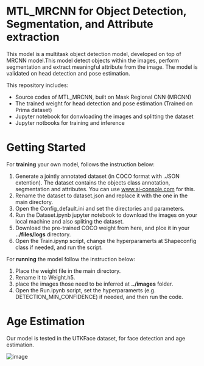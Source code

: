 # MTL_MRCNN for Object Detection, Segmentation, and Attribute extraction
This model is a multitask object detection model, developed on top of MRCNN model.This model detect objects within the images, perform segmentation and extract meaningful attribute from the image. The model is validated on head detection and pose estimation.  

This repository includes:
* Source codes of MTL_MRCNN, built on Mask Regional CNN (MRCNN)
* The trained weight for head detection and pose estimation (Trained on Prima dataset)
* Jupyter notebook for donwloading the images and splitting the dataset
* Jupyter notbooks for training and inference

# Getting Started
For **training** your own model, follows the instruction below:
1. Generate a jointly annotated dataset (in COCO format with .JSON extention). The dataset contains the objects class annotation, segmentation and attributes. You can use www.ai-console.com for this.
2. Rename the dataset to dataset.json and replace it with the one in the main directory.
3. Open the Config_default.ini and set the directories and parameters.
4. Run the Dataset.ipynb jupyter notebook to download the images on your local machine and also spliting the dataset.
5. Download the pre-trained COCO weight from here, and plce it in your **../files/logs** directory.
6. Open the Train.ipynp script, change the hyperparamerts at Shapeconfig class if needed, and run the script.

For **running** the model follow the instruction below:
1. Place the weight file in the main directory.
2. Rename it to Weight.h5.
3. place the images those need to be inferred at **../images** folder.
4. Open the Run.ipynb script, set the hyperparamerts (e.g. DETECTION_MIN_CONFIDENCE) if needed, and then run the code.


# Age Estimation
Our model is tested in the UTKFace dataset, for face detection and age estimation. 

![image](https://user-images.githubusercontent.com/45915632/150688616-bd134d70-2966-4358-b8ba-8dab1d6d3a7a.png)
